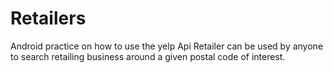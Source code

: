 # Retailers #
Android practice on how to use the yelp Api
Retailer can be used by anyone to search retailing business around a given postal code of interest.

